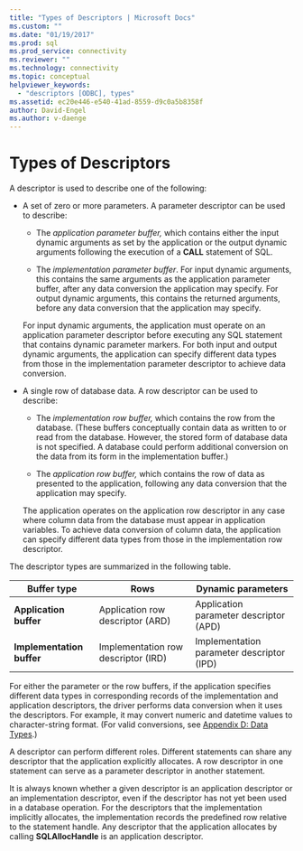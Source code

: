 ```yaml
---
title: "Types of Descriptors | Microsoft Docs"
ms.custom: ""
ms.date: "01/19/2017"
ms.prod: sql
ms.prod_service: connectivity
ms.reviewer: ""
ms.technology: connectivity
ms.topic: conceptual
helpviewer_keywords: 
  - "descriptors [ODBC], types"
ms.assetid: ec20e446-e540-41ad-8559-d9c0a5b8358f
author: David-Engel
ms.author: v-daenge
---
```

# Types of Descriptors
A descriptor is used to describe one of the following:  
  
-   A set of zero or more parameters. A parameter descriptor can be used to describe:  
  
    -   The *application parameter buffer,* which contains either the input dynamic arguments as set by the application or the output dynamic arguments following the execution of a **CALL** statement of SQL.  
  
    -   The *implementation parameter buffer*. For input dynamic arguments, this contains the same arguments as the application parameter buffer, after any data conversion the application may specify. For output dynamic arguments, this contains the returned arguments, before any data conversion that the application may specify.  
  
     For input dynamic arguments, the application must operate on an application parameter descriptor before executing any SQL statement that contains dynamic parameter markers. For both input and output dynamic arguments, the application can specify different data types from those in the implementation parameter descriptor to achieve data conversion.  
  
-   A single row of database data. A row descriptor can be used to describe:  
  
    -   The *implementation row buffer,* which contains the row from the database. (These buffers conceptually contain data as written to or read from the database. However, the stored form of database data is not specified. A database could perform additional conversion on the data from its form in the implementation buffer.)  
  
    -   The *application row buffer,* which contains the row of data as presented to the application, following any data conversion that the application may specify.  
  
     The application operates on the application row descriptor in any case where column data from the database must appear in application variables. To achieve data conversion of column data, the application can specify different data types from those in the implementation row descriptor.  
  
 The descriptor types are summarized in the following table.  
  
|Buffer type|Rows|Dynamic parameters|  
|-----------------|----------|------------------------|  
|**Application buffer**|Application row descriptor (ARD)|Application parameter descriptor (APD)|  
|**Implementation buffer**|Implementation row descriptor (IRD)|Implementation parameter descriptor (IPD)|  
  
 For either the parameter or the row buffers, if the application specifies different data types in corresponding records of the implementation and application descriptors, the driver performs data conversion when it uses the descriptors. For example, it may convert numeric and datetime values to character-string format. (For valid conversions, see [Appendix D: Data Types](../../../odbc/reference/appendixes/appendix-d-data-types.md).)  
  
 A descriptor can perform different roles. Different statements can share any descriptor that the application explicitly allocates. A row descriptor in one statement can serve as a parameter descriptor in another statement.  
  
 It is always known whether a given descriptor is an application descriptor or an implementation descriptor, even if the descriptor has not yet been used in a database operation. For the descriptors that the implementation implicitly allocates, the implementation records the predefined row relative to the statement handle. Any descriptor that the application allocates by calling **SQLAllocHandle** is an application descriptor.
